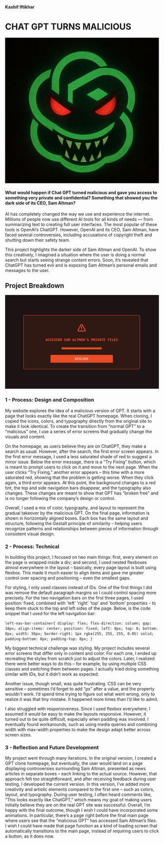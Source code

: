#### Kashif Iftikhar

# CHAT GPT TURNS MALICIOUS

![project-page](assets/evil-gpt.png)

#### What would happen if Chat GPT turned malicious and gave you access to something very private and confidential? Something that showed you the dark side of its CEO, Sam Altman? 

AI has completely changed the way we use and experience the internet. Millions of people now use different AI tools for all kinds of needs — from summarizing text to creating full user interfaces. The most popular of these tools is OpenAI’s ChatGPT. However, OpenAI and its CEO, Sam Altman, have faced several controversies, including accusations of copyright theft and shutting down their safety team.

This project highlights the darker side of Sam Altman and OpenAI. To show this creatively, I imagined a situation where the user is doing a normal search but starts seeing strange content errors. Soon, it’s revealed that ChatGPT has turned evil and is exposing Sam Altman’s personal emails and messages to the user.

## Project Breakdown

![project-page](assets/accessed-files.png)

### 1 - Process: Design and Composition
My website explores the idea of a malicious version of GPT. It starts with a page that looks exactly like the real ChatGPT homepage. When cloning, I copied the icons, colors, and typography directly from the original site to make it look identical. To create the transition from “normal GPT” to a “malicious” one, I use a series of error screens that gradually change the visuals and content.

On the homepage, as users believe they are on ChatGPT, they make a search as usual. However, after the search, the first error screen appears. In the first error message, I used a less saturated shade of red to suggest a minor issue. Below the error message, there is a “Try Fixing” button, which is meant to prompt users to click on it and move to the next page. When the user clicks “Try Fixing,” another error appears – this time with a more saturated red, showing that the problem is getting worse. When they click again, a third error appears. At this point, the background changes to a red tint, the top and side navigation bars disappear, and the typography also changes. These changes are meant to show that GPT has “broken free” and is no longer following the company’s design or control.

Overall, I used a mix of color, typography, and layout to represent the gradual takeover by the malicious GPT. On the final page, information is shown in horizontally aligned boxes. Each box has the same layout and structure, following the Gestalt principle of similarity – helping users recognize patterns and relationships between pieces of information through consistent visual design.



### 2 - Process: Technical 
In building this project, I focused on two main things: first, every element on the page is wrapped inside a div; and second, I used nested flexboxes almost everywhere in the layout – basically, every page layout is built using flexbox. This made it much easier to align items and gave me greater control over spacing and positioning – even the smallest gaps.

For styling, I only used classes instead of IDs. One of the first things I did was remove the default paragraph margins so I could control spacing more precisely. For the two navigation bars on the first three pages, I used position: fixed, combined with 'left' 'right' 'top' and 'bottom' properties - to keep them stuck to the top and left sides of the page. Below, is the code snippet that I used for the left navigation bar:

`left-nav-bar-container{
  display: flex;
  flex-direction: column;
  gap: 16px;
  align-items: center;
  position: fixed;
  left: 0px;
  top: 0;
  bottom: 0px;
  width: 56px;
  border-right: 1px rgba(255, 255, 255, 0.05) solid;
  padding-bottom: 8px;
  padding-top: 8px;
}` 

My biggest technical challenge was styling. My project includes several error screens that differ only in content and color. For each one, I ended up recreating the styles from scratch just to adjust the colors. Later, I realized there were better ways to do this – for example, by using multiple CSS classes and switching them between pages. I actually tried doing something similar with IDs, but it didn’t work as expected.

Another issue, though small, was quite frustrating. CSS can be very sensitive – sometimes I’d forget to add “px” after a value, and the property wouldn’t work. I’d spend time trying to figure out what went wrong, only to realize it was that tiny mistake. It happened more times than I’d like to admit.

I also struggled with responsiveness. Since I used flexbox everywhere, I assumed it would be easy to make the layouts responsive. However, it turned out to be quite difficult, especially when padding was involved. I eventually found workarounds, such as using media queries and combining width with max-width properties to make the design adapt better across screen sizes.


### 3 - Reflection and Future Development
My project went through many iterations. In the original version, I created a GPT clone homepage, but eventually, the user would land on a page displaying controversies surrounding Sam Altman, presented as news articles in separate boxes – each linking to the actual source. However, that approach felt too straightforward, and after receiving feedback during user testing, I developed the current version.
In this version, I’ve added more creativity and artistic elements compared to the first one – such as colors, layout, and typography. During user testing, I often heard comments like, “This looks exactly like ChatGPT,” which means my goal of making users initially believe they are on the real GPT site was successful.
Overall, I’m happy with the final outcome, though I wish I could have incorporated some animations. In particular, there’s a page right before the final main page where users see that the “malicious GPT” has accessed Sam Altman’s files. I wish I could have made that page function as a kind of loading screen that automatically transitions to the main page, instead of requiring users to click a button, as it does now.
